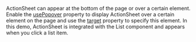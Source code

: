 ActionSheet can appear at the bottom of the page or over a certain element. Enable the [usePopover](/Documentation/ApiReference/UI_Components/dxActionSheet/Configuration/#usePopover) property to display ActionSheet over a certain element on the page and use the [target](/Documentation/ApiReference/UI_Components/dxActionSheet/Configuration/#target) property to specify this element. In this demo, ActionSheet is integrated with the List component and appears when you click a list item.